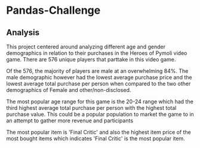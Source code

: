 # Pandas-Challenge
## Analysis

This project centered around analyzing different age and gender demographics in relation to their purchases in the Heroes of Pymoli video game. There are 576 unique players that parttake in this video game. 

Of the 576, the majority of players are male at an overwhelming 84%. The male demographic however had the lowest average purchase price and the lowest average total purchase per person when compared to the two other demographics of Female and other/non-disclosed.

The most popular age range for this game is the 20-24 range which had the third highest average total purchase per person with the highest total purchase value. This could be a popular population to market the game to in an attempt to gather more revenue and participants

The most popular item is 'Final Critic' and also the highest item price of the most bought items which indicates 'Final Critic' is the most popular item.
